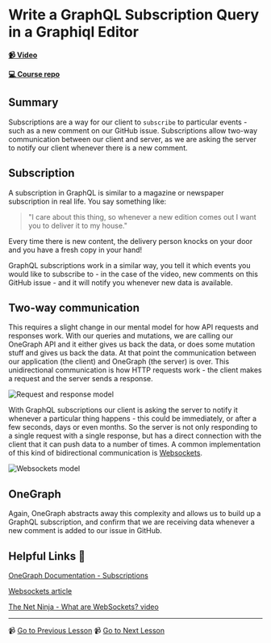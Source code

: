# Write a GraphQL Subscription Query in a Graphiql Editor

**[📹 Video](https://egghead.io/lessons/egghead-write-a-graphql-subscription-query-in-a-graphiql-editor)**

**[💻 Course repo](https://github.com/theianjones/egghead-graphql-subscriptions)**

## Summary

Subscriptions are a way for our client to `subscribe` to particular events - such as a new comment on our GitHub issue. Subscriptions allow two-way communication between our client and server, as we are asking the server to notify our client whenever there is a new comment.

## Subscription

A subscription in GraphQL is similar to a magazine or newspaper subscription in real life. You say something like:

> "I care about this thing, so whenever a new edition comes out I want you to deliver it to my house."

Every time there is new content, the delivery person knocks on your door and you have a fresh copy in your hand!

GraphQL subscriptions work in a similar way, you tell it which events you would like to subscribe to - in the case of the video, new comments on this GitHub issue - and it will notify you whenever new data is available.

## Two-way communication

This requires a slight change in our mental model for how API requests and responses work. With our queries and mutations, we are calling our OneGraph API and it either gives us back the data, or does some mutation stuff and gives us back the data. At that point the communication between our application (the client) and OneGraph (the server) is over. This unidirectional communication is how HTTP requests work - the client makes a request and the server sends a response.

![Request and response model](https://res.cloudinary.com/dg3gyk0gu/image/upload/v1603996029/transcript-images/egghead-write-a-graphql-subscription-query-in-a-graphiql-editor-request-response.gif)

With GraphQL subscriptions our client is asking the server to notify it whenever a particular thing happens - this could be immediately, or after a few seconds, days or even months. So the server is not only responding to a single request with a single response, but has a direct connection with the client that it can push data to a number of times. A common implementation of this kind of bidirectional communication is [Websockets](https://medium.com/@tfarguts/websockets-for-beginners-part-1-10796106e207).

![Websockets model](https://res.cloudinary.com/dg3gyk0gu/image/upload/v1603996029/transcript-images/egghead-write-a-graphql-subscription-query-in-a-graphiql-editor-websockets.gif)

## OneGraph

Again, OneGraph abstracts away this complexity and allows us to build up a GraphQL subscription, and confirm that we are receiving data whenever a new comment is added to our issue in GitHub.

## Helpful Links 🤔

[OneGraph Documentation - Subscriptions](https://www.onegraph.com/docs/subscriptions.html)

[Websockets article](https://medium.com/@tfarguts/websockets-for-beginners-part-1-10796106e207)

[The Net Ninja - What are WebSockets? video](https://www.youtube.com/watch?v=vQjiN8Qgs3c)

---

📹 [Go to Previous Lesson](https://egghead.io/lessons/egghead-extract-a-view-component-from-our-commentquery-component)
📹 [Go to Next Lesson](https://egghead.io/lessons/react-write-a-subscription-graphql-query-with-urql)
